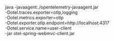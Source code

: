 java -javaagent:./opentelemetry-javaagent.jar \
-Dotel.traces.exporter=otlp,logging \
-Dotel.metrics.exporter=otlp \
-Dotel.exporter.otlp.endpoint=http://localhost:4317 \
-Dotel.service.name=user-client \
-jar otel-spring-webmvc-client.jar
